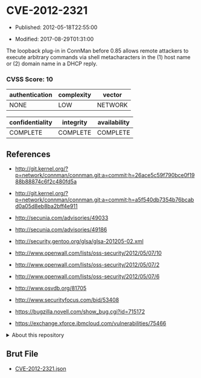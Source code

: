 # CVE-2012-2321

- Published: 2012-05-18T22:55:00

- Modified: 2017-08-29T01:31:00

The loopback plug-in in ConnMan before 0.85 allows remote attackers to execute arbitrary commands via shell metacharacters in the (1) host name or (2) domain name in a DHCP reply.

### CVSS Score: **10**

| authentication | complexity | vector |
| --- | --- | --- |
| NONE | LOW | NETWORK |

| confidentiality | integrity | availability |
| --- | --- | --- |
| COMPLETE | COMPLETE | COMPLETE |

## References

* http://git.kernel.org/?p=network/connman/connman.git;a=commit;h=26ace5c59f790bce0f1988b88874c6f2c480fd5a

* http://git.kernel.org/?p=network/connman/connman.git;a=commit;h=a5f540db7354b76bcabd0a05d8eb8ba2bff4e911

* http://secunia.com/advisories/49033

* http://secunia.com/advisories/49186

* http://security.gentoo.org/glsa/glsa-201205-02.xml

* http://www.openwall.com/lists/oss-security/2012/05/07/10

* http://www.openwall.com/lists/oss-security/2012/05/07/2

* http://www.openwall.com/lists/oss-security/2012/05/07/6

* http://www.osvdb.org/81705

* http://www.securityfocus.com/bid/53408

* https://bugzilla.novell.com/show_bug.cgi?id=715172

* https://exchange.xforce.ibmcloud.com/vulnerabilities/75466

<details>
<summary>About this repository</summary> 

  This repository is part of the project [Live Hack CVE](https://github.com/Live-Hack-CVE). Main website can be found [www.live-hack.org](https://www.live-hack.org) 
  
  Made by [Sn0wAlice](https://github.com/Sn0wAlice) for the people that care about security and need to have a feed of the latest CVEs. Hope you enjoy it, don't forget to star the repo and follow me on [Twitter](https://twitter.com/Sn0wAlice) and [Github](https://github.com/Sn0wAlice). And that is my [personnal website](https://www.alice-snow.me/)

  - [Home Page](https://github.com/Live-Hack-CVE)
  - [Framework](https://github.com/Live-Hack-CVE/cve-framework)
  - [CVE database](https://github.com/Live-Hack-CVE/full_database)
  - [Changelog](https://github.com/Live-Hack-CVE/Changelog)
</details>

## Brut File

* [CVE-2012-2321.json](https://raw.githubusercontent.com/Live-Hack-CVE/full_database/main/cves/2012/CVE-2012-2321.json)

